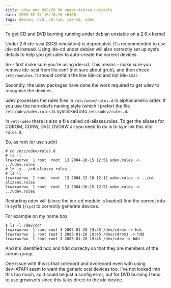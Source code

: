 ```yaml
---
title: udev and DVD/CD RW under debian unstable
date: 2005-02-12 16:18:15 +0100
tags: debian, dvd, cd-rom, ide-cd, udev
---
```


To get CD and DVD burning running under debian unstable on a 2.6.x kernel

Under 2.6 ide-scsi (SCSI emulation) is deprecated. It's recommended to use ide-cd instead. Using ide-cd under debian will also correctly set up sysfs details to help you get udev to auto-create the correct devices.

So - first make sure you're using ide-cd. This means - make sure you remove ide-scsi from lilo.conf (not sure about grub), and then check `/etc/modules`. It should contain the line ide-cd and not ide-scsi.

Secondly, the udev packages have done the work required to get udev to recognise the devices.

udev processes the rules files in `/etc/udev/rules.d` in alphanumeric order. If you use the non-devfs naming style (which I prefer) the file `/etc/udev/udev.rules` is symlinked into `/etc/udev/rules.d`.

In `/etc/udev` there is also a file called cd-aliases.rules. To get the aliases for CDROM, CDRW, DVD, DVDRW all you need to do is to symlink this into `rules.d`.

So, as root (or use sudo)

```shell
# cd /etc/udev/rules.d
# ls -l
lrwxrwxrwx  1 root  root  13 2004-10-15 12:51 udev.rules -> ../udev.rules
# ln -s ../cd-aliases.rules .
# ls -l
lrwxrwxrwx  1 root  root  13 2004-12-18 12:12 udev.rules -> ../cd-aliases.rules
lrwxrwxrwx  1 root  root  13 2004-10-15 12:51 udev.rules -> ../udev.rules
```

Restarting udev will (since the ide-cd module is loaded) find the correct info in sysfs (`/sys`) to correctly generate devices.

For example on my home box:

```shell
$ ls -l /dev/cd*
lrwxrwxrwx  1 root root 3 2005-01-20 19:45 /dev/cdrom -> hdc
lrwxrwxrwx  1 root root 3 2005-01-20 19:45 /dev/cdrom1 -> hdd
lrwxrwxrwx  1 root root 3 2005-01-20 19:45 /dev/cdrw -> hdd
```

And it's identified hdc and hdd correctly so that they are members of the cdrom group.

One issue with this is that cdrecord and dvdrecord even with using dev=ATAPI seem to want the generic scsi devices too. I've not looked into this too much, so it could be just a config error, but for DVD burning I tend to use growisofs since this talks direct to the ide device.
